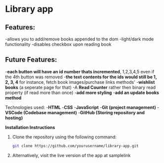 # Library app 

## Features:

-allows you to add/remove books appended to the dom
-light/dark mode functionality
-disables checkbox upon reading book

## Future Features:

-**each button will have an id number thats incremented**, 1,2,3,4,5 even if the 4th button was removed
-**the text contents for the ids would still be 1, 2, 3, 4** for instance, fetch book images/purchase links methods' 
-**wishlist books** (a seperate page for that)
-A **Read Counter** rather then binary read property (if read more than once) 
-**add more styling**
-**add an update books method**

Technologies used:
-**HTML**
-**CSS**
-**JavaScript**
-**Git (project management)**
-**VSCode (Codebase management)**
-**GitHub (Storing repository and hosting)**

**Installation Instructions**

1. Clone the repository using the following command:
   ```bash
   git clone https://github.com/yourusername/library-app.git
2. Alternatively, visit the live version of the app at samplelink


